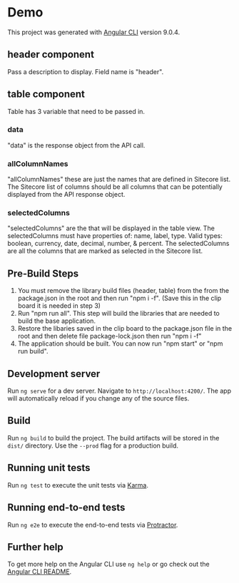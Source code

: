# Demo

This project was generated with [Angular CLI](https://github.com/angular/angular-cli) version 9.0.4.

## header component

Pass a description to display. Field name is "header".

## table component

Table has 3 variable that need to be passed in.

### data

"data" is the response object from the API call.

### allColumnNames

"allColumnNames" these are just the names that are defined in Sitecore list. 
The Sitecore list of columns should be all columns that can be potentially displayed from the API response object.

### selectedColumns

"selectedColumns" are the that will be displayed in the table view. The selectedColumns must have properties of: name, label, type. 
Valid types: boolean, currency, date, decimal, number, & percent.
The selectedColumns are all the columns that are marked as selected in the Sitecore list.

## Pre-Build Steps

1) You must remove the library build files (header, table) from the from the package.json in the root and then run "npm i -f".
    (Save this in the clip board it is needed in step 3)
2) Run "npm run all". This step will build the libraries that are needed to build the base application.
3) Restore the libaries saved in the clip board to the package.json file in the root and then delete file package-lock.json then run "npm i -f"
4) The application should be built. You can now run "npm start" or "npm run build".

## Development server

Run `ng serve` for a dev server. Navigate to `http://localhost:4200/`. The app will automatically reload if you change any of the source files.

## Build

Run `ng build` to build the project. The build artifacts will be stored in the `dist/` directory. Use the `--prod` flag for a production build.

## Running unit tests

Run `ng test` to execute the unit tests via [Karma](https://karma-runner.github.io).

## Running end-to-end tests

Run `ng e2e` to execute the end-to-end tests via [Protractor](http://www.protractortest.org/).

## Further help

To get more help on the Angular CLI use `ng help` or go check out the [Angular CLI README](https://github.com/angular/angular-cli/blob/master/README.md).
